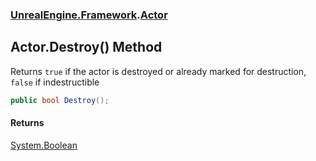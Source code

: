 ### [UnrealEngine.Framework](./UnrealEngine-Framework.md 'UnrealEngine.Framework').[Actor](./Actor.md 'UnrealEngine.Framework.Actor')
## Actor.Destroy() Method
Returns `true` if the actor is destroyed or already marked for destruction, `false` if indestructible  
```csharp
public bool Destroy();
```
#### Returns
[System.Boolean](https://docs.microsoft.com/en-us/dotnet/api/System.Boolean 'System.Boolean')  
